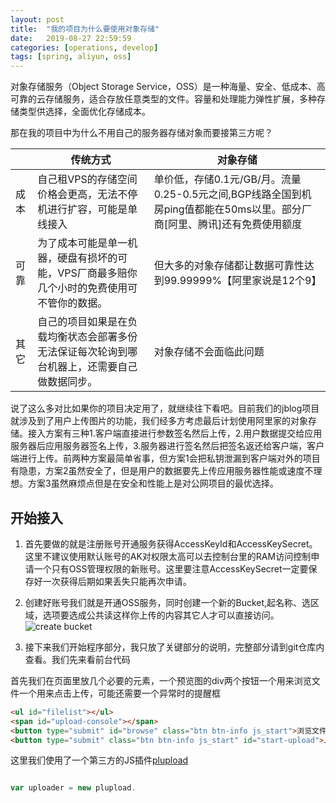 ```yaml
---
layout: post
title:  "我的项目为什么要使用对象存储"
date:   2019-08-27 22:59:59
categories: [operations, develop]
tags: [spring, aliyun, oss]
---
```

对象存储服务（Object Storage Service，OSS）是一种海量、安全、低成本、高可靠的云存储服务，适合存放任意类型的文件。容量和处理能力弹性扩展，多种存储类型供选择，全面优化存储成本。

那在我的项目中为什么不用自己的服务器存储对象而要接第三方呢？

||传统方式|对象存储|
|--|--|--|
|成本|自己租VPS的存储空间价格会更高，无法不停机进行扩容，可能是单线接入|单价低，存储0.1元/GB/月。流量0.25-0.5元之间,BGP线路全国到机房ping值都能在50ms以里。部分厂商[阿里、腾讯]还有免费使用额度|
|可靠|为了成本可能是单一机器，硬盘有损坏的可能，VPS厂商最多赔你几个小时的免费使用可不管你的数据。|但大多的对象存储都让数据可靠性达到99.99999%【阿里家说是12个9】|
|其它|自己的项目如果是在负载均衡状态会部署多份无法保证每次轮询到哪台机器上，还需要自己做数据同步。|对象存储不会面临此问题|

说了这么多对比如果你的项目决定用了，就继续往下看吧。目前我们的jblog项目就涉及到了用户上传图片的功能，我们经多方考虑最后计划使用阿里家的对象存储。接入方案有三种1.客户端直接进行参数签名然后上传，2.用户数据提交给应用服务器后应用服务器签名上传，3.服务器进行签名然后把签名返还给客户端，客户端进行上传。前两种方案最简单省事，但方案1会把私钥泄漏到客户端对外的项目有隐患，方案2虽然安全了，但是用户的数据要先上传应用服务器性能或速度不理想。方案3虽然麻烦点但是在安全和性能上是对公网项目的最优选择。

## 开始接入

1. 首先要做的就是注册账号开通服务获得AccessKeyId和AccessKeySecret。这里不建议使用默认账号的AK对权限太高可以去控制台里的RAM访问控制申请一个只有OSS管理权限的新账号。这里要注意AccessKeySecret一定要保存好一次获得后期如果丢失只能再次申请。

2. 创建好账号我们就是开通OSS服务，同时创建一个新的Bucket,起名称、选区域，选项要选成公共读这样你上传的内容其它人才可以直接访问。
![create bucket](http://blog.guohai.org/doc-pic/2019-08/WX20190828-162954.png)

3. 接下来我们开始程序部分，我只放了关键部分的说明，完整部分请到git仓库内查看。我们先来看前台代码

首先我们在页面里放几个必要的元素，一个预览图的div两个按钮一个用来浏览文件一个用来点击上传，可能还需要一个异常时的提醒框
~~~ html
<ul id="filelist"></ul>
<span id="upload-console"></span>
<button type="submit" id="browse" class="btn btn-info js_start">浏览文件</button>
<button type="submit" class="btn btn-info js_start" id="start-upload">上传头像</button>
~~~
这里我们使用了一个第三方的JS插件[plupload](https://www.plupload.com)
~~~ javascript

var uploader = new plupload.
~~~
